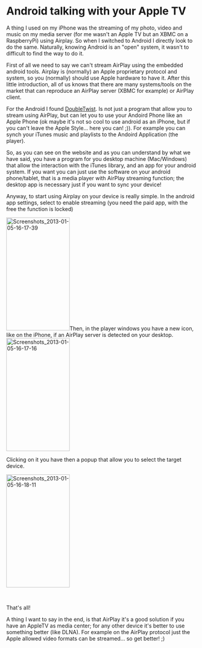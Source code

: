 # Android talking with your Apple TV

A thing I used on my iPhone was the streaming of my photo, video and music on my media server (for me wasn't an Apple TV but an XBMC on a RaspberryPi) using Airplay. So when I switched to Android I directly look to do the same. Naturally, knowing Android is an "open" system, it wasn't to difficult to find the way to do it.

First of all we need to say we can't stream AirPlay using the embedded android tools. Airplay is (normally) an Apple proprietary protocol and system, so you (normally) should use Apple hardware to have it.
After this little introduction, all of us knows that there are many systems/tools on the market that can reproduce an AirPlay server (XBMC for example) or AirPlay client.

For the Android I found <a href="http://www.doubletwist.com">DoubleTwist</a>. Is not just a program that allow you to stream using AirPlay, but can let you to use your Andoird Phone like an Apple Phone (ok maybe it's not so cool to use android as an iPhone, but if you can't leave the Apple Style... here you can! ;)). For example you can synch your iTunes music and playlists to the Andoird Application (the player).

So, as you can see on the website and as you can understand by what we have said, you have a program for you desktop machine (Mac/Windows) that allow the interaction with the iTunes library, and an app for your android system. If you want you can just use the software on your android phone/tablet, that is a media player with AirPlay streaming function; the desktop app is necessary just if you want to sync your device!

Anyway, to start using Airplay on your device is really simple. In the android app settings, select to enable streaming (you need the paid app, with the free the function is locked)

<a href="http://blog.mornati.net/2013/01/15/android-talking-with-your-apple-tv/screenshots_2013-01-05-16-17-39/" rel="attachment wp-att-743"><img class="aligncenter size-medium wp-image-743" alt="Screenshots_2013-01-05-16-17-39" src="https://res.cloudinary.com/blog-mornati-net/image/upload/h_300,w_168/v1391641134/Screenshots_2013-01-05-16-17-39_yprmxs.png" width="168" height="300" /></a>Then, in the player windows you have a new icon, like on the iPhone, if an AirPlay server is detected on your desktop.
<a href="http://blog.mornati.net/2013/01/15/android-talking-with-your-apple-tv/screenshots_2013-01-05-16-17-16/" rel="attachment wp-att-742"><img class="aligncenter size-medium wp-image-742" alt="Screenshots_2013-01-05-16-17-16" src="https://res.cloudinary.com/blog-mornati-net/image/upload/h_300,w_168/v1391641137/Screenshots_2013-01-05-16-17-16_mrkepg.png" width="168" height="300" /></a>

Clicking on it you have then a popup that allow you to select the target device.

<a href="http://blog.mornati.net/2013/01/15/android-talking-with-your-apple-tv/screenshots_2013-01-05-16-18-11/" rel="attachment wp-att-744"><img class="aligncenter size-medium wp-image-744" alt="Screenshots_2013-01-05-16-18-11" src="https://res.cloudinary.com/blog-mornati-net/image/upload/h_300,w_168/v1391641132/Screenshots_2013-01-05-16-18-11_dhg37h.png" width="168" height="300" /></a>

&nbsp;

That's all!

A thing I want to say in the end, is that AirPlay it's a good solution if you have an AppleTV as media center; for any other device it's better to use something better (like DLNA). For example on the AirPlay protocol just the Apple allowed video formats can be streamed... so get better! ;)